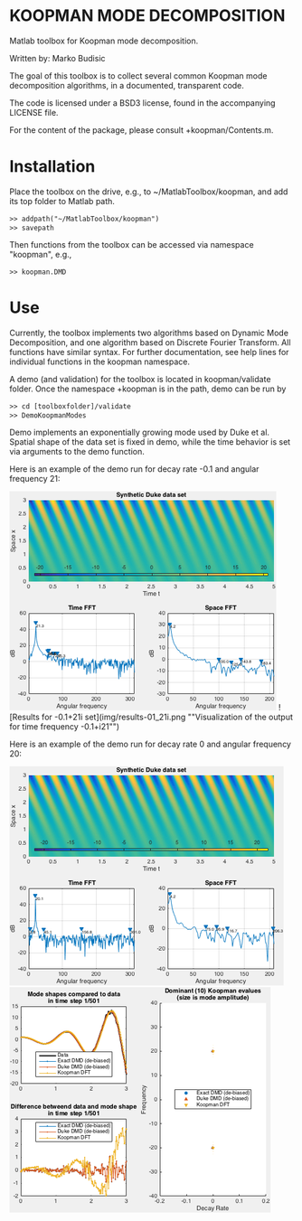 # KOOPMAN MODE DECOMPOSITION #
Matlab toolbox for Koopman mode decomposition.

Written by: Marko Budisic

The goal of this toolbox is to collect several common Koopman mode decomposition algorithms, in a documented, transparent code.

The code is licensed under a BSD3 license, found in the accompanying LICENSE file.

For the content of the package, please consult +koopman/Contents.m.

# Installation

Place the toolbox on the drive, e.g., to ~/MatlabToolbox/koopman, and add its top folder to Matlab path.

    >> addpath("~/MatlabToolbox/koopman")
    >> savepath

Then functions from the toolbox can be accessed via namespace "koopman", e.g.,

    >> koopman.DMD


# Use

Currently, the toolbox implements two algorithms based on Dynamic Mode Decomposition, and one algorithm based on Discrete Fourier Transform. All functions have similar syntax. For further documentation, see help lines for individual functions in the koopman namespace.

A demo (and validation) for the toolbox is located in koopman/validate folder. Once the namespace +koopman is in the path, demo can be run by

    >> cd [toolboxfolder]/validate
    >> DemoKoopmanModes

Demo implements an exponentially growing mode used by Duke et al. Spatial shape of the data set is fixed in demo, while the time behavior is set via arguments to the demo function.

Here is an example of the demo run for decay rate -0.1 and angular frequency 21:

![Data for -0.1+21i set](img/data-01_21i.png "Visualization of the input for time frequency -0.1+i21")
![Results for -0.1+21i set](img/results-01_21i.png ""Visualization of the output for time frequency -0.1+i21"")

Here is an example of the demo run for decay rate 0 and angular frequency 20:

![Data for 0+20i set](img/data-0_20i.png "Visualization of the input for time frequency i20")
![Results for 0+20i set](img/results-0_20i.png "Visualization of the output for time frequency i20")